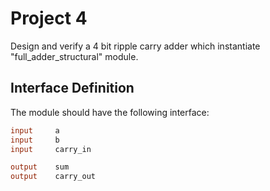 # Project 4
Design and verify a 4 bit ripple carry adder which instantiate "full_adder_structural" module. 

## Interface Definition
The module should have the following interface:

```verilog
input     a
input     b
input     carry_in

output    sum
output    carry_out
```
